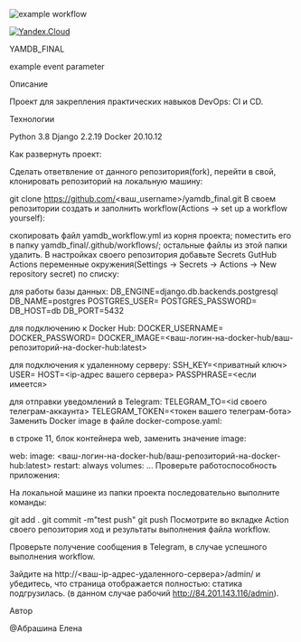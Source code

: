 ![example workflow](https://github.com/schactye/yamdb_final/actions/workflows/yamdb_workflow.yml/badge.svg)

[![Yandex.Cloud](https://img.shields.io/badge/-Yandex.Cloud-464646?style=flat&logo=Yandex.Cloud&logoColor=56C0C0&color=008080)](https://cloud.yandex.ru/)

YAMDB_FINAL

example event parameter

Описание

Проект для закрепления практических навыков DevOps: CI и CD.

Технологии

Python 3.8 Django 2.2.19 Docker 20.10.12

Как развернуть проект:

Сделать ответвление от данного репозитория(fork), перейти в свой, клонировать репозиторий на локальную машину:

git clone https://github.com/<ваш_username>/yamdb_final.git
В своем репозитории создать и заполнить workflow(Actions -> set up a workflow yourself):

скопировать файл yamdb_workflow.yml из корня проекта;
поместить его в папку yamdb_final/.github/workflows/;
остальные файлы из этой папки удалить.
В настройках своего репозитория добавьте Secrets GutHub Actions переменные окружения(Settings -> Secrets -> Actions -> New repository secret) по списку:

для работы базы данных:
DB_ENGINE=django.db.backends.postgresql
DB_NAME=postgres
POSTGRES_USER=
POSTGRES_PASSWORD=
DB_HOST=db
DB_PORT=5432

для подключению к Docker Hub:
DOCKER_USERNAME=
DOCKER_PASSWORD=
DOCKER_IMAGE=<ваш-логин-на-docker-hub/ваш-репозиторий-на-docker-hub:latest>

для подключения к удаленному серверу:
SSH_KEY=<приватный ключ>
USER=
HOST=<ip-адрес вашего сервера>
PASSPHRASE=<если имеется>

для отправки уведомлений в Telegram:
TELEGRAM_TO=<id своего телеграм-аккаунта>
TELEGRAM_TOKEN=<токен вашего телеграм-бота>
Заменить Docker image в файле docker-compose.yaml:

в строке 11, блок контейнера web, заменить значение image:

web:
    image: <ваш-логин-на-docker-hub/ваш-репозиторий-на-docker-hub:latest>
    restart: always
    volumes:
    ...
Проверьте работоспособность приложения:

На локальной машине из папки проекта последовательно выполните команды:

git add .
git commit -m"test push"
git push
Посмотрите во вкладке Action своего репозитория ход и результаты выполнения файла workflow.

Проверьте получение сообщения в Telegram, в случае успешного выполнения workflow.

Зайдите на http://<ваш-ip-адрес-удаленного-сервера>/admin/ и убедитесь, что страница отображается полностью: статика подгрузилась. (в данном случае рабочий http://84.201.143.116/admin).

Автор

@Абрашина Елена